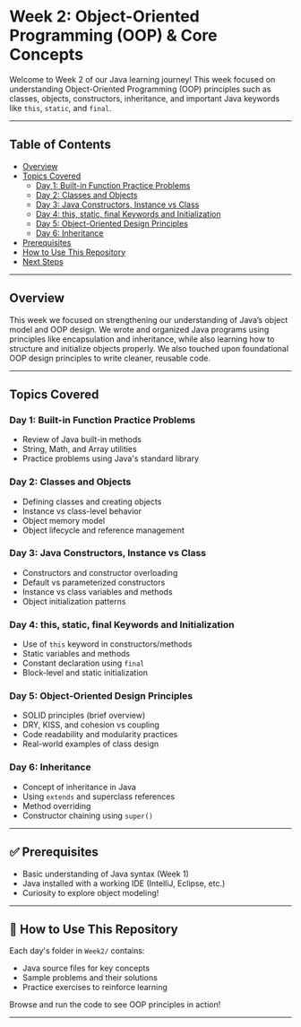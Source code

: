 # Week 2: Object-Oriented Programming (OOP) & Core Concepts

Welcome to Week 2 of our Java learning journey! This week focused on understanding Object-Oriented Programming (OOP) principles such as classes, objects, constructors, inheritance, and important Java keywords like `this`, `static`, and `final`.

---

## Table of Contents

- [Overview](#overview)
- [Topics Covered](#topics-covered)
  - [Day 1: Built-in Function Practice Problems](#day-1-built-in-function-practice-problems)
  - [Day 2: Classes and Objects](#day-2-classes-and-objects)
  - [Day 3: Java Constructors, Instance vs Class](#day-3-java-constructors-instance-vs-class)
  - [Day 4: this, static, final Keywords and Initialization](#day-4-this-static-final-keywords-and-initialization)
  - [Day 5: Object-Oriented Design Principles](#day-5-object-oriented-design-principles)
  - [Day 6: Inheritance](#day-6-inheritance)
- [Prerequisites](#prerequisites)
- [How to Use This Repository](#how-to-use-this-repository)
- [Next Steps](#next-steps)

---

## Overview

This week we focused on strengthening our understanding of Java’s object model and OOP design. We wrote and organized Java programs using principles like encapsulation and inheritance, while also learning how to structure and initialize objects properly. We also touched upon foundational OOP design principles to write cleaner, reusable code.

---

##  Topics Covered

### Day 1: Built-in Function Practice Problems
- Review of Java built-in methods
- String, Math, and Array utilities
- Practice problems using Java's standard library

### Day 2: Classes and Objects
- Defining classes and creating objects
- Instance vs class-level behavior
- Object memory model
- Object lifecycle and reference management

### Day 3: Java Constructors, Instance vs Class
- Constructors and constructor overloading
- Default vs parameterized constructors
- Instance vs class variables and methods
- Object initialization patterns

### Day 4: this, static, final Keywords and Initialization
- Use of `this` keyword in constructors/methods
- Static variables and methods
- Constant declaration using `final`
- Block-level and static initialization

### Day 5: Object-Oriented Design Principles
- SOLID principles (brief overview)
- DRY, KISS, and cohesion vs coupling
- Code readability and modularity practices
- Real-world examples of class design

### Day 6: Inheritance
- Concept of inheritance in Java
- Using `extends` and superclass references
- Method overriding
- Constructor chaining using `super()`

---

## ✅ Prerequisites

- Basic understanding of Java syntax (Week 1)
- Java installed with a working IDE (IntelliJ, Eclipse, etc.)
- Curiosity to explore object modeling!

---

## 📂 How to Use This Repository

Each day's folder in `Week2/` contains:
- Java source files for key concepts
- Sample problems and their solutions
- Practice exercises to reinforce learning

Browse and run the code to see OOP principles in action!

---

